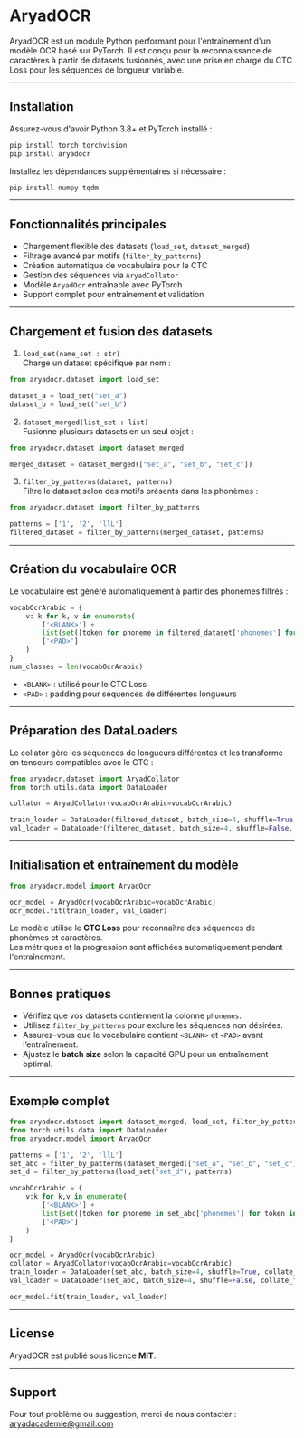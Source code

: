 # AryadOCR

AryadOCR est un module Python performant pour l'entraînement d'un modèle OCR basé sur PyTorch. 
Il est conçu pour la reconnaissance de caractères à partir de datasets fusionnés, 
avec une prise en charge du CTC Loss pour les séquences de longueur variable.

---

## Installation

Assurez-vous d'avoir Python 3.8+ et PyTorch installé :

```bash
pip install torch torchvision
pip install aryadocr
```

Installez les dépendances supplémentaires si nécessaire :

```bash
pip install numpy tqdm
```

---

## Fonctionnalités principales

- Chargement flexible des datasets (`load_set`, `dataset_merged`)
- Filtrage avancé par motifs (`filter_by_patterns`)
- Création automatique de vocabulaire pour le CTC
- Gestion des séquences via `AryadCollator`
- Modèle `AryadOcr` entraînable avec PyTorch
- Support complet pour entraînement et validation

---

## Chargement et fusion des datasets

1. `load_set(name_set : str)`  
   Charge un dataset spécifique par nom :

```python
from aryadocr.dataset import load_set

dataset_a = load_set("set_a")
dataset_b = load_set("set_b")
```

2. `dataset_merged(list_set : list)`  
   Fusionne plusieurs datasets en un seul objet :

```python
from aryadocr.dataset import dataset_merged

merged_dataset = dataset_merged(["set_a", "set_b", "set_c"])
```

3. `filter_by_patterns(dataset, patterns)`  
   Filtre le dataset selon des motifs présents dans les phonèmes :

```python
from aryadocr.dataset import filter_by_patterns

patterns = ['1', '2', 'llL']
filtered_dataset = filter_by_patterns(merged_dataset, patterns)
```

---

## Création du vocabulaire OCR

Le vocabulaire est généré automatiquement à partir des phonèmes filtrés :

```python
vocabOcrArabic = {
    v: k for k, v in enumerate(
        ['<BLANK>'] +
        list(set([token for phoneme in filtered_dataset['phonemes'] for token in phoneme.split('|')])) +
        ['<PAD>']
    )
}
num_classes = len(vocabOcrArabic)
```

- `<BLANK>` : utilisé pour le CTC Loss  
- `<PAD>` : padding pour séquences de différentes longueurs  

---

## Préparation des DataLoaders

Le collator gère les séquences de longueurs différentes et les transforme en tenseurs compatibles avec le CTC :

```python
from aryadocr.dataset import AryadCollator
from torch.utils.data import DataLoader

collator = AryadCollator(vocabOcrArabic=vocabOcrArabic)

train_loader = DataLoader(filtered_dataset, batch_size=4, shuffle=True, collate_fn=collator)
val_loader = DataLoader(filtered_dataset, batch_size=4, shuffle=False, collate_fn=collator)
```

---

## Initialisation et entraînement du modèle

```python
from aryadocr.model import AryadOcr

ocr_model = AryadOcr(vocabOcrArabic=vocabOcrArabic)
ocr_model.fit(train_loader, val_loader)
```

Le modèle utilise le **CTC Loss** pour reconnaître des séquences de phonèmes et caractères.  
Les métriques et la progression sont affichées automatiquement pendant l'entraînement.

---

## Bonnes pratiques

- Vérifiez que vos datasets contiennent la colonne `phonemes`.  
- Utilisez `filter_by_patterns` pour exclure les séquences non désirées.  
- Assurez-vous que le vocabulaire contient `<BLANK>` et `<PAD>` avant l’entraînement.  
- Ajustez le **batch size** selon la capacité GPU pour un entraînement optimal.  

---

## Exemple complet

```python
from aryadocr.dataset import dataset_merged, load_set, filter_by_patterns, AryadCollator
from torch.utils.data import DataLoader
from aryadocr.model import AryadOcr

patterns = ['1', '2', 'llL']
set_abc = filter_by_patterns(dataset_merged(["set_a", "set_b", "set_c"]), patterns)
set_d = filter_by_patterns(load_set("set_d"), patterns)

vocabOcrArabic = {
    v:k for k,v in enumerate(
        ['<BLANK>'] + 
        list(set([token for phoneme in set_abc['phonemes'] for token in phoneme.split('|')])) + 
        ['<PAD>']
    )
}

ocr_model = AryadOcr(vocabOcrArabic)
collator = AryadCollator(vocabOcrArabic=vocabOcrArabic)
train_loader = DataLoader(set_abc, batch_size=4, shuffle=True, collate_fn=collator)
val_loader = DataLoader(set_abc, batch_size=4, shuffle=False, collate_fn=collator)

ocr_model.fit(train_loader, val_loader)
```

---

## License

AryadOCR est publié sous licence **MIT**.  

---

## Support

Pour tout problème ou suggestion, merci de nous contacter : aryadacademie@gmail.com
